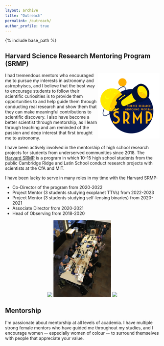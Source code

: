 ```yaml
---
layout: archive
title: "Outreach"
permalink: /outreach/
author_profile: true
---
```


{% include base_path %}


## Harvard Science Research Mentoring Program (SRMP)
<img align="right" src="../images/*SRMP.PNG" width=200>

I had tremendous mentors who encouraged me to pursue my interests in astronomy and astrophyiscs, and I believe that the best way to encourage students to follow their scientific curiosities is to provide them opportunities to and help guide them through conducting real research and show them that they can make meaningful contributions to scientific discovery. I also have become a better scientist through mentorship, as I learn through teaching and am reminded of the passion and deep interest that first brought me to astronomy.​ <br>

I have been actively involved in the mentorship of high school research projects for students from underserved communities since 2018. The [Harvard SRMP](https://projects.iq.harvard.edu/shrimp/home) is a program in which 10-15 high school students from the public Cambridge Ridge and Latin School conduct research projects with scientists at the CfA and MIT. <br>

I have been lucky to serve in many roles in my time with the Harvard SRMP: <br>
- Co-Director of the program from 2020-2022
- Project Mentor (3 students studying exoplanet TTVs) from 2022-2023
- Project Mentor (3 students studying self-lensing binaries) from 2020-2021 <br>
- Associate Director from 2020-2021
- Head of Observing from 2018-2020

<p float="left" align="center">
  <img src="../images/srmp_team_2023.jpg" height="250" />
  <img src="../images/SRMP_Galileoscopes_2020.JPG" height="250" />
  <img src="../images/telescopes_2023.jpg" height="250" />
</p>



## Mentorship
I'm passionate about mentorship at all levels of academia. I have multiple strong female mentors who have guided me throughout my studies, and I encourage women -- especially women of colour -- to surround themselves with people that appreciate your value.
